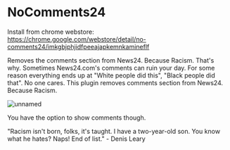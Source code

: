 # NoComments24
Install from chrome webstore:
https://chrome.google.com/webstore/detail/no-comments24/imkgbjphjidfpeeajapkemnkamineflf

Removes the comments section from News24. Because Racism. That's why.
Sometimes News24.com's comments can ruin your day. For some reason everything ends up at "White people did this", "Black people did that". No one cares. This plugin removes comments section from News24. Because Racism.

![unnamed](https://user-images.githubusercontent.com/586991/58066728-d7ef5380-7b8a-11e9-99e6-b2b208263480.png)

You have the option to show comments though.

"Racism isn't born, folks, it's taught. I have a two-year-old son. You know what he hates? Naps! End of list." - Denis Leary

